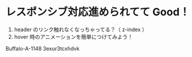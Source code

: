 # レスポンシブ対応進められてて Good！

1. header のリンク触れなくなっちゃってる？（ z-index ）
2. hover 時のアニメーションを簡単につけてみよう！

Buffalo-A-1148
3exur3tcxhdvk
